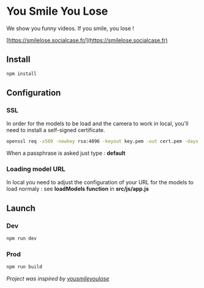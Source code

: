 # You Smile You Lose

We show you funny videos. If you smile, you lose !

 [https://smilelose.socialcase.fr/](https://smilelose.socialcase.fr)

## Install

``` bash
npm install
```

## Configuration

### SSL

In order for the models to be load and the camera to work in local, you'll need to install a self-signed certificate.

``` bash
openssl req -x509 -newkey rsa:4096 -keyout key.pem -out cert.pem -days 365
```

When a passphrase is asked just type : **default**

### Loading model URL

In local you need to adjust the configuration of your URL for the models to load normaly : see **loadModels function** in **src/js/app.js**

## Launch

### Dev

``` bash
npm run dev
```

### Prod

``` bash
npm run build
```

*Project was inspired by [yousmileyoulose](https://github.com/jesuisundev/yousmileyoulose)*

